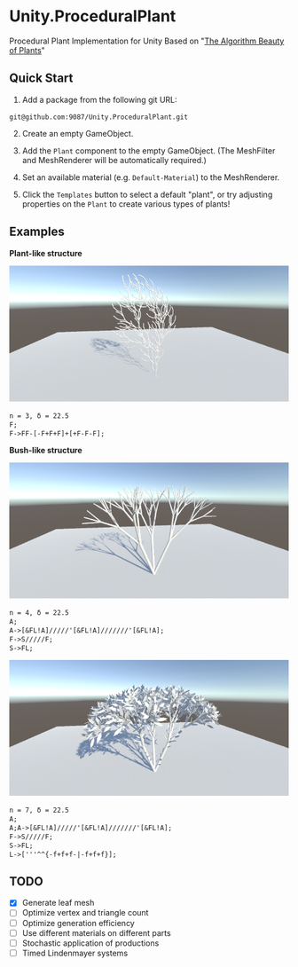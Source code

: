 # Unity.ProceduralPlant

Procedural Plant Implementation for Unity Based on "[The Algorithm Beauty of Plants](http://algorithmicbotany.org/papers/abop/abop.pdf)"

## Quick Start

1. Add a package from the following git URL:

```
git@github.com:9087/Unity.ProceduralPlant.git
```

2. Create an empty GameObject.

3. Add the `Plant` component to the empty GameObject. (The MeshFilter and MeshRenderer will be automatically required.)

4. Set an available material (e.g. `Default-Material`) to the MeshRenderer.

5. Click the `Templates` button to select a default "plant", or try adjusting properties on the `Plant` to create various types of plants!

## Examples

**Plant-like structure**

![Figure 1.24 n=3 delta=22.5](Documentation/figure.1.24.c.n=3.delta=22.5f.png)

```
n = 3, δ = 22.5
F;
F->FF-[-F+F+F]+[+F-F-F];
```

**Bush-like structure**

![Figure 1.25 n=4 delta=22.5](Documentation/figure.1.25.n=4.delta=22.5f.png)

```
n = 4, δ = 22.5
A;
A->[&FL!A]/////'[&FL!A]///////'[&FL!A];
F->S/////F;
S->FL;
```

![Figure 1.25 n=7 delta=22.5](Documentation/figure.1.25.n=7.delta=22.5f.png)

```
n = 7, δ = 22.5
A;
A;A->[&FL!A]/////'[&FL!A]///////'[&FL!A];
F->S/////F;
S->FL;
L->['''^^{-f+f+f-|-f+f+f}];
```

## TODO

- [x] Generate leaf mesh
- [ ] Optimize vertex and triangle count
- [ ] Optimize generation efficiency
- [ ] Use different materials on different parts
- [ ] Stochastic application of productions
- [ ] Timed Lindenmayer systems